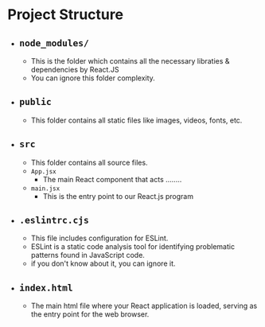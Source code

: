# Project Structure

- ## `node_modules/`
  - This is the folder which contains all the necessary libraties & dependencies by React.JS
  - You can ignore this folder complexity.
- ## `public`
  - This folder contains all static files like images, videos, fonts, etc.
- ## `src`
  - This folder contains all source files.
  - `App.jsx`
    - The main React component that acts ........
  - `main.jsx`
    - This is the entry point to our React.js program
- ## `.eslintrc.cjs`
  - This file includes configuration for ESLint.
  - ESLint is a static code analysis tool for identifying problematic patterns found in JavaScript code.
  - if you don't know about it, you can ignore it.
- ## `index.html`
  - The main html file where your React application is loaded, serving as the entry point for the web browser.
